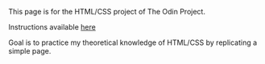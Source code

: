 This page is for the HTML/CSS project of The Odin Project. 

Instructions available [here](https://www.theodinproject.com/courses/web-development-101/lessons/html-css?ref=lnav)

Goal is to practice my theoretical knowledge of HTML/CSS by replicating a simple page.